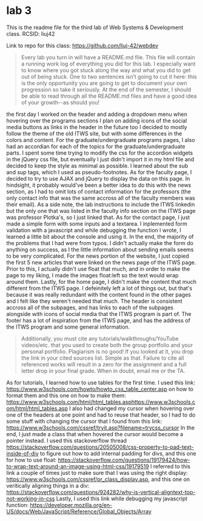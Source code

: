 # lab 3
This is the readme file for the third lab of Web Systems & Development class. 
RCSID: liuj42

Link to repo for this class: https://github.com/liuj-42/webdev
> Every lab you turn in will have a README.md file. This file will contain a running work log of everything you did for this lab. I especially want to know where you got stuck along the way and what you did to get out of being stuck. One to two sentences isn’t going to cut it here: this is the only opportunity you are going to get to document your own progression so take it seriously. At the end of the semester, I should be able to read through all the README.md files and have a good idea of your growth--as should you!

the first day I worked on the header and adding a dropdown menu when hovering over the programs sections
I plan on adding icons of the social media buttons as links in the header in the future too
I decided to mostly follow the theme of the old ITWS site, but with some differences in the colors and content. 
For the graduate/undergraduate programs pages, I also had an accordian for each of the topics for the graduate/undergraduate parts. I spent some time trying to modify the css for the accordion widgets in the jQuery css file, but eventually I just didn't import it in my html file and decided to keep the style as minimal as possible. I learned about the sub and sup tags, which I used as pseudo-footnotes.
As for the faculty page, I decided to try to use AJAX and jQuery to display the data on this page. In hindsight, it probably would've been a better idea to do this with the news section, as I had to omit lots of contact information for the professors (the only contact info that was the same accross all of the faculty members was their email). As a side note, the lab instructions to include the ITWS linkedin but the only one that was listed in the faculty info section on the ITWS page was professor Plotka's, so I just linked that.
As for the contact page, I just made a simple form with some inputs and a textarea. I inplemented form validation with a javascript and while debugging the function I wrote, I learned a little bit about the console and using it. In the end, the majority of the problems that I had were from typos. I didn't actually make the form do anything on success, as I the little information about sending emails seems to be very complicated.
For the news portion of the website, I just copied the first 5 new articles that were linked on the news page of the ITWS page. Prior to this, I actually didn't use float that much, and in order to make the page to my liking, I made the images float:left so the text would wrap around them.
Lastly, for the home page, I didn't make the content that much different from the ITWS page. I defeinitely left a lot of things out, but that's because it was really redundant with the content found in the other pages and I felt like they weren't needed that much. The header is consistent accross all of the subpages, and has links to each of the subpages alongside with icons of social media that the ITWS program is part of. The footer has a lot of inspiration from the ITWS page, and has the address of the ITWS program and some general information.

> Additionally, you must cite any tutorials/walkthroughs/YouTube videos/etc. that you used to create both the group portfolio and your personal portfolio. Plagiarism is no good! If you looked at it, you drop the link in your cited sources list. Simple as that. Failure to cite all referenced works will result in a zero for the assignment and a full letter drop in your final grade. When in doubt, email me or the TA.

As for tutorials, I learned how to use tables for the first time. I used this link: https://www.w3schools.com/howto/howto_css_table_center.asp on how to format them and this one on how to make them: https://www.w3schools.com/html/html_tables.asphttps://www.w3schools.com/html/html_tables.asp
I also had changed my cursor when hovering over one of the headers at one point and had to reuse that header, so I had to do some stuff with changing the cursor that I found from this link: https://www.w3schools.com/cssref/tryit.asp?filename=trycss_cursor
In the end, I just made a class that when hovered the cursor would become a pointer instead.
I used this stackoverflow thread https://stackoverflow.com/questions/20505008/css-property-to-pad-text-inside-of-div to figure out how to add internal padding for divs, and this one for how to use float: https://stackoverflow.com/questions/19179424/how-to-wrap-text-around-an-image-using-html-css/19179519
I referred to this link a couple of times just to make sure that I was using the right display: https://www.w3schools.com/cssref/pr_class_display.asp, and this one on veritically aligning things in a div: https://stackoverflow.com/questions/924282/why-is-vertical-aligntext-top-not-working-in-css
Lastly, I used this link while debugging my javascript function: https://developer.mozilla.org/en-US/docs/Web/JavaScript/Reference/Global_Objects/Array
